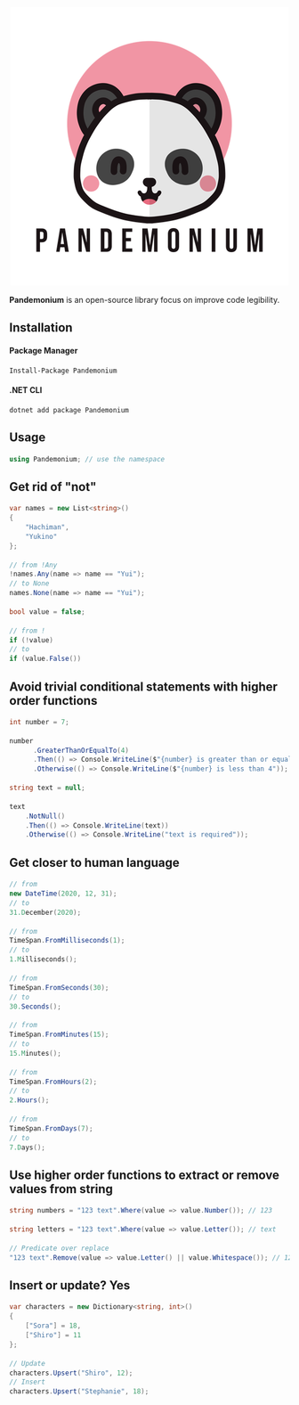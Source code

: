<p align="center">
  <img src="./Resources/logo.png">
</p>

**Pandemonium** is an open-source library focus on improve code legibility.

## Installation

#### Package Manager   

	Install-Package Pandemonium

#### .NET CLI    
    dotnet add package Pandemonium

## Usage
```csharp
using Pandemonium; // use the namespace
```

## Get rid of "not"

```csharp
var names = new List<string>()
{
    "Hachiman",
    "Yukino"
};

// from !Any
!names.Any(name => name == "Yui");
// to None
names.None(name => name == "Yui");

bool value = false;

// from !
if (!value)
// to
if (value.False())
```

## Avoid trivial conditional statements with higher order functions

```csharp
int number = 7;

number
      .GreaterThanOrEqualTo(4)
      .Then(() => Console.WriteLine($"{number} is greater than or equal to 4")) // if
      .Otherwise(() => Console.WriteLine($"{number} is less than 4")); // else

string text = null;

text
    .NotNull()
    .Then(() => Console.WriteLine(text))
    .Otherwise(() => Console.WriteLine("text is required"));
```

## Get closer to human language

```csharp
// from
new DateTime(2020, 12, 31);
// to
31.December(2020);

// from 
TimeSpan.FromMilliseconds(1);
// to
1.Milliseconds();

// from
TimeSpan.FromSeconds(30);
// to
30.Seconds();

// from
TimeSpan.FromMinutes(15);
// to
15.Minutes();

// from
TimeSpan.FromHours(2);
// to
2.Hours();

// from
TimeSpan.FromDays(7);
// to
7.Days();
```

## Use higher order functions to extract or remove values from string

```csharp
string numbers = "123 text".Where(value => value.Number()); // 123

string letters = "123 text".Where(value => value.Letter()); // text

// Predicate over replace
"123 text".Remove(value => value.Letter() || value.Whitespace()); // 123
```

## Insert or update? Yes
```csharp
var characters = new Dictionary<string, int>()
{
    ["Sora"] = 18,
    ["Shiro"] = 11
};

// Update
characters.Upsert("Shiro", 12);
// Insert
characters.Upsert("Stephanie", 18);
```